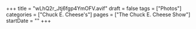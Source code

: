 +++
title = "wLhQ2r_Jtj6fgp4YmOFV.avif"
draft = false
tags = ["Photos"]
categories = ["Chuck E. Cheese's"]
pages = ["The Chuck E. Cheese Show"]
startDate = ""
+++
